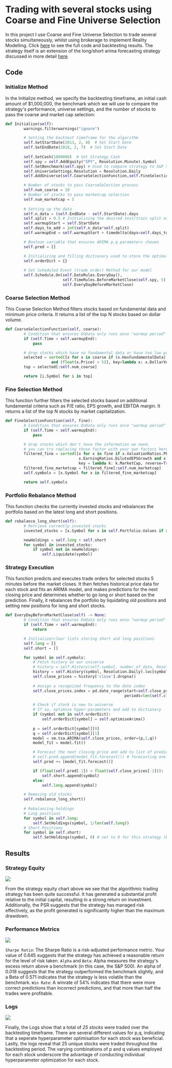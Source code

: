 # Trading with several stocks using Coarse and Fine Universe Selection
In this project I use Coarse and Fine Universe Selection to trade several stocks simultaneously, whilst using brokerage to implement Reality Modelling. Click [here](https://www.quantconnect.com/terminal/processCache?request=embedded_backtest_512b3ea0756ee2303df68180e1503088.html) to see the full code and backtesting results. The strategy itself is an extension of the long/short arima forecasting strategy discussed in more detail [here](https://james-portier.github.io/projects/arimaForecasting/arimaQC.html).


## Code
### Initialize Method
In the Initialize method, we specify the backtesting timeframe, an initial cash amount of $1,000,000, the benchmark which we will use to compare the strategy's performance, universe settings, and the number of stocks to pass the coarse and market cap selection:

```python
def Initialize(self):
        warnings.filterwarnings("ignore")

        # Setting the backtest timeframe for the algorithm
        self.SetStartDate(2013, 2, 8)  # Set Start Date
        self.SetEndDate(2018, 2, 7)  # Set Start Date
        
        self.SetCash(1000000)  # Set Strategy Cash
        self.spy = self.AddEquity("SPY", Resolution.Minute).Symbol
        self.SetBenchmark(self.spy) # Used to compare strategy to S&P 500 performance
        self.UniverseSettings.Resolution = Resolution.Daily
        self.AddUniverse(self.CoarseSelectionFunction,self.FineSelectionFunction)

        # Number of stocks to pass CoarseSelection process
        self.num_coarse = 10
        # Number of stocks to pass marketcap selection
        self.num_marketcap = 5
        
        # Setting up the data
        self.n_data = (self.EndDate - self.StartDate).days
        self.split = 0.5 # Initialising the desired test/train split over the fixed time period
        self.warmupStart = self.StartDate
        self.days_to_add = int(self.n_data*self.split)
        self.warmupEnd = self.warmupStart + timedelta(days=self.days_to_add)

        # Boolean variable that ensures ARIMA p,q parameters chosen 
        self.pred = []

        # Initializing and filling dictionary used to store the optimal p,q values for each stock
        self.orderDict = {}
    
        # Set Scheduled Event (trade order) Method for our model
        self.Schedule.On(self.DateRules.EveryDay(),
                         self.TimeRules.BeforeMarketClose(self.spy, 5),
                         self.EveryDayBeforeMarketClose)
```


### Coarse Selection Method
This Coarse Selection Method filters stocks based on fundamental data and minimum price criteria. It returns a list of the top N stocks based on dollar volume.
```python
def CoarseSelectionFunction(self, coarse):   
        # Condition that ensures OnData only runs once "warmup period" has passed
        if (self.Time < self.warmupEnd):
            pass

        # drop stocks which have no fundamental data or have too low prices
        selected = sorted([x for x in coarse if (x.HasFundamentalData) 
                    and (float(x.Price) > 5)], key=lambda x: x.DollarVolume, reverse=True)
        top = selected[:self.num_coarse]

        return [i.Symbol for i in top]
```


### Fine Selection Method
This function further filters the selected stocks based on additional fundamental criteria such as P/E ratio, EPS growth, and EBITDA margin. It returns a list of the top N stocks by market capitalization.
```python
def FineSelectionFunction(self, fine):
        # Condition that ensures OnData only runs once "warmup period" has passed
        if (self.Time < self.warmupEnd):
            pass

        # drop stocks which don't have the information we need.
        # you can try replacing those factor with your own factors here
        filtered_fine = sorted([x for x in fine if x.ValuationRatios.PERatio and 
                                x.EarningRatios.DilutedEPSGrowth and x.OperationRatios.EBITDAMargin], 
                                key = lambda k: k.MarketCap, reverse=True)
        filtered_fine_marketcap = filtered_fine[:self.num_marketcap]
        self.symbols = [x.Symbol for x in filtered_fine_marketcap]

        return self.symbols
```


### Portfolio Rebalance Method
This function checks the currently invested stocks and rebalances the portfolio based on the latest long and short positions.
```python
def rebalance_long_short(self):
        # Retrieve currently invested stocks
        invested_stocks = [x.Symbol for x in self.Portfolio.Values if x.Invested]

        newHoldings = self.long + self.short
        for symbol in invested_stocks:
            if symbol not in newHoldings:
                self.Liquidate(symbol)
```


### Strategy Execution
This function predicts and executes trade orders for selected stocks 5 minutes before the market closes. It then fetches historical price data for each stock and fits an ARIMA model, and makes predictions for the next closing price and determines whether to go long or short based on the prediction. Finally, it rebalances the portfolio by liquidating old positions and setting new positions for long and short stocks.

```python
def EveryDayBeforeMarketClose(self) -> None:
        # Condition that ensures OnData only runs once "warmup period" has passed
        if (self.Time < self.warmupEnd):
            return

        # Initialize/clear lists storing short and long positions
        self.long = []
        self.short = []

        for symbol in self.symbols:
            # Fetch history on our universe
            # history = self.History(self.symbol, number_of_data, Resolution.Daily)
            history = self.History(symbol, Resolution.Daily).loc[symbol]
            self.close_prices = history['close'].dropna()
            
            # Assign a recognized frequency to the date index
            self.close_prices.index = pd.date_range(start=self.close_prices.index[0], 
                                                    periods=len(self.close_prices), freq='B')

            # Check if stock is new to universe 
            # If so, optimise hyper-parameters and add to dictionary
            if (symbol not in self.orderDict):
                self.orderDict[symbol] = self.optimiseArima()
            
            p = self.orderDict[symbol][0]
            q = self.orderDict[symbol][1]
            model = sm.tsa.ARIMA(self.close_prices, order=(p,1,q))                                             
            model_fit = model.fit()

            # Forecast the next closing price and add to list of predictions
            # self.pred.append(model_fit.forecast()) # forecasting one time-point ahead
            self.pred += [model_fit.forecast()]

            if (float(self.pred[-1]) < float(self.close_prices[-1])):
                self.short.append(symbol)
            else:
                self.long.append(symbol)

        # Removing old stocks
        self.rebalance_long_short()
            
        # Rebalancing holdings
        # Long positions
        for symbol in self.long:
            self.SetHoldings(symbol, 1/len(self.long))
        # Short Positions
        for symbol in self.short:
            self.SetHoldings(symbol, 0) # set to 0 for this strategy (bad down predictions)
```


## Results
### Strategy Equity

<img src="backtestSummary.png?raw=true"/>

From the strategy equity chart above we see that the algorithmic trading strategy has been quite successful. It has generated a substantial profit relative to the initial capital, resulting in a strong return on investment. Additionally, the PSR suggests that the strategy has managed risk effectively, as the profit generated is significantly higher than the maximum drawdown.

### Performance Metrics
<img src="overview.png?raw=true"/>

`Sharpe Ratio`: The Sharpe Ratio is a risk-adjusted performance metric. Your value of 0.645 suggests that the strategy has achieved a reasonable return for the level of risk taken. 
`Alpha` and `Beta`: Alpha measures the strategy's excess return above a benchmark (in this case, the S&P 500). An alpha of 0.018 suggests that the strategy outperformed the benchmark slightly, and a Beta of 0.571 indicates that the strategy is less volatile than the benchmark.
`Win Rate`: A winrate of 54% indicates that there were more correct predictions than incorrect predictions, and that more than half the trades were profitable.

### Logs
<img src="logs.png?raw=true"/>

Finally, the Logs show that a total of *25 stocks* were traded over the backtesting timeframe. There are several different values for p,q, indicating that a seperate hyperparameter optimisation for each stock was beneficial.
Lastly, the logs reveal that 25 unique stocks were traded throughout the backtesting period. The varying combinations of p and q values employed for each stock underscore the advantage of conducting individual hyperparameter optimization for each stock.




